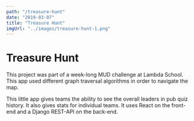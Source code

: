 ```yaml
---
path: "/treasure-hunt"
date: "2019-03-07"
title: "Treasure Hunt"
imgUrl: "../images/treasure-hunt-1.png"
---
```


# Treasure Hunt

This project was part of a week-long MUD challenge at Lambda School. This app used different graph traversal algorithms in order to navigate the map.

This little app gives teams the ability to see the overall leaders in pub quiz history. It also gives stats for individual teams. It uses React on the front-end and a Django REST-API on the back-end.
